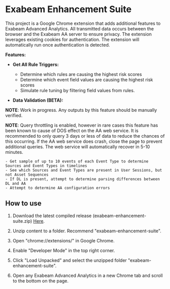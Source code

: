 # Exabeam Enhancement Suite

  

This project is a Google Chrome extension that adds additional features to Exabeam Advanced Analytics.
All transmitted data occurs between the browser and the Exabeam AA server to ensure privacy.
The extension leverages existing cookies for authentication.
The extension will automatically run once authentication is detected.

**Features:**

- **Get All Rule Triggers:**
	- Determine which rules are causing the highest risk scores
	- Determine which event field values are causing the highest risk scores
	- Simulate rule tuning by filtering field values from rules. 

- **Data Validation (BETA):**

**NOTE**: Work in progress. Any outputs by this feature should be manually verified.

**NOTE**: Query throttling is enabled, however in rare cases this feature has been known to cause of DOS effect on the AA web service. It is recommended to only query 3 days or less of data to reduce the chances of this occurring. If the AA web service does crash, close the page to prevent additional queries. The web service will automatically recover in 5-10 minutes.

	- Get sample of up to 10 events of each Event Type to determine Sources and Event Types in timelines
	- See which Sources and Event Types are present in User Sessions, but not Asset Sequences
	- If DL is present, attempt to determine parsing differences between DL and AA
	- Attempt to determine AA configuration errors

  

## How to use

  

1. Download the latest compiled release (exabeam-enhancement-suite.zip) [Here](https://github.com/jdifeder/exabeam-enhancement-suite/releases/latest).

2. Unzip content to a folder. Recommend "exabeam-enhancement-suite".

3. Open "chrome://extensions/" in Google Chrome.

4. Enable "Developer Mode" in the top right corner.

5. Click "Load Unpacked" and select the unzipped folder "exabeam-enhancement-suite".

6. Open any Exabeam Advanced Analytics in a new Chrome tab and scroll to the bottom on the page.